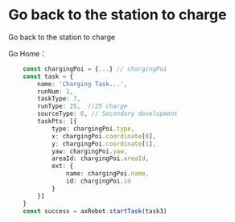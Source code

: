 # Go back to the station to charge

Go back to the station to charge

Go Home：
```typescript
	const chargingPoi = {...} // chargingPoi
	const task = {
		name: 'Charging Task...',
		runNum: 1,
		taskType: 7,
		runType: 25,  //25 charge
		sourceType: 6, // Secondary development
		taskPts: [{
			type: chargingPoi.type,
			x: chargingPoi.coordinate[0],
			y: chargingPoi.coordinate[1],
			yaw: chargingPoi.yaw,
			areaId: chargingPoi.areaId,
			ext: {
				name: chargingPoi.name,
				id: chargingPoi.id
			}
		}]
	}
	const success = axRobot.startTask(task3)
```
